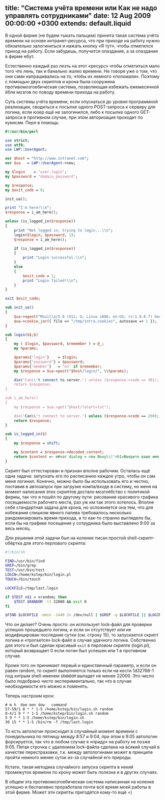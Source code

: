 title: "Система учёта времени или Как не надо управлять сотрудниками"
date: 12 Aug 2009 00:00:00 +0300
extends: default.liquid
---
В одной фирме (не будем тыкать пальцем) принята такая система учёта времени на основе интранет-ресурса, что при приходе на работу нужно обязательно залогиниться и нажать кнопку «Я тут», чтобы отметился приход на работу. Если забудешь, получится опаздание, а за опаздания в фирме ебут.

Естественно каждый раз лезть на этот «ресурс» чтобы отметиться мало того что лень, так и банально жалко времени. Не говоря уже о том, что они сами напрашивались на то, чтобы их немного «поломали». Поэтому с помощью двух скриптов и крона была сооружена противомозгоебическая система, позволяющая избежать ежемесячной ёбли мозгов по поводу времени прихода на работу.

Суть системы учёта времени, если опускаться до уровня программной реализации, сводиться к посылке одного POST-запроса к серверу для логина, если юзер ещё не залогинился, либо к посылке одного GET-запроса в противном случае, при этом авторизация проходит по кукисам. Перл в помощь:

```perl
#!/usr/bin/perl

use strict;
use utf8;
use LWP::UserAgent;

our $host = "http://www.intranet.com";
our $ua   = LWP::UserAgent->new;

my $login    = 'user.login';
my $password = 'domain_password';

my $response;
my $exit_code = 0;

init_ua();

print "I'm here!\\n";
$response = i_am_here();

unless (is_logged_in($response))
{
	print "Not logged in, trying to login...\\n";
	login($login, $password, 1);
	$response = i_am_here();

	if (is_logged_in($response))
	{
		print "Login successful.\\n";
	}
	else
	{
		$exit_code = 1;
		print "Login failed!\\n";
	}
}

exit $exit_code;

sub init_ua()
{
	$ua->agent("Mozilla/5.0 (X11; U; Linux i686; en-US; rv:1.9.0.7) Gecko/2009030814 Iceweasel/3.0.9 (Debian-3.0.9-1)");
	$ua->cookie_jar({ file => "/tmp/intra.cookies", autosave => 1 });
}

sub login($$;$)
{
	my ( $login, $password, $remember ) = @_;
	my %params;

	$params{'login'}    = $login;
	$params{'password'} = $password;
	$params{'member'}   = 'on' if $remember;
	my $response = $ua->post("$host/login/", \\%params);

	die('Can\\'t connect to server.') unless ($response->code == 301);
	return $response;
}

sub i_am_here()
{
	my $response = $ua->get("$host/?alert=tut");

	die('Can\\'t connect to server.') unless ($response->code == 200);
	return $response;
}

sub is_logged_in($)
{
	my $response = shift;

	my $content = $response->decoded_content;
	return $content =~ m#var dialog = new Boxy\\('<h1>Введите ваше имя и пароль для входа в систему</h1>', {title: 'Вы не авторизированы', modal: true}\\);#? 0: 1;
}
```

Скрипт был оттестирован и признан вполне рабочим. Осталась ещё одна задача: запускать его по расписанию каждое утро, чтобы он сам меня логинил. Конечно, можно было бы использовать его и честно, поставив в автозапуск при загрузке компа/входе в систему, но меня на момент написания этих скриптов достало мозгоёбство с политикой фирмы, так что я пошёл по другому пути: рисование красивого графика посещаемости рабочего места, раз уж им так этого хотелось. Вполне себе стандартная задача для крона, но осложняется она тем, что для избежания слишком явного палева требовалось несколько рандомизировать время прихода, а то как-то странно выглядело бы, если бы на графике посещения у сотрудника было выставлено 9:00 за весь месяц.

Для решения этой задачи был на коленке писан простой shell-скрипт-обёртка для этого перлового скрипта:

```bash
#!/bin/sh

FIND=/usr/bin/find
GREP=/bin/grep
TEST=/usr/bin/test
LOGIN=/home/kstep/bin/login.pl
TOUCH=/bin/touch

LOCKFILE=/tmp/last.login

if $TEST x$1 = xrandom; then
	$TEST $RANDOM -lt 22000 && exit 0
fi

$FIND $LOCKFILE -mmin -1440 2> /dev/null | $GREP -q $LOCKFILE || $LOGIN && $TOUCH $LOCKFILE
```


Что он делает? Очень просто: он использует lock-файл для проверки успешно прошедшего логина, и если он отсутствует или не модифицирован последние сутки (см. строку 15), то запускается скрипт логина и «трогается» lock-файл в случае удачного логина. Собственно для этого и был сделан красивый `exit` в перловом скрипте (login.pl), который возвращает 0 если логин был успешен или 1 в противном случае.

Кроме того он принимает первый и единственный параметр, и если он равен random, то скрипт выполняется только если на кости 1d32768-1 под хитрым shell-именем `$RANDOM` выпадет не менее 22000. Это число было подобрано чисто экспериментально, так что в случае необходимости его можно и поменять.

Теперь настроим крон:

    # m h  dom mon dow   command
    57-59/1 8 * * 1-5 /home/kstep/bin/login.sh random
    0-4/1 9 * * 1-5 /home/kstep/bin/login.sh random
    5 9 * * 1-5 /home/kstep/bin/login.sh
    30 15 * * 1-5 /bin/rm -f /tmp/last.login


То есть автологин происходит в случайный момент времени с понедельника по пятницу между 8:57 и 9:04, при этом в 9:05 автологин форсируется, так что в любом случае я «приду» на работу не позже 9:05. Пятая строчка с удалением lock-файла сделана на всякий случай в качестве перестраховки, т.к. между автологинами может в принципе пройти немного менее суток из-за случайной его природы.

Кстати, такая методика случайного запуска скрипта в некий промежуток времени по крону может быть полезна и в других случаях.

В общем эта противомозгоебическая система написанная на коленке успешно и беспалевно проработала почти всё время моей работы в этой фирме. Может эти скрипты пригодятся кому-то ещё =)

